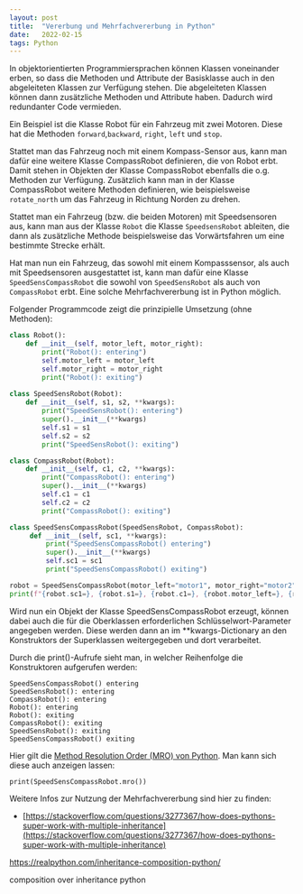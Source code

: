 ```yaml
---
layout: post
title:  "Vererbung und Mehrfachvererbung in Python"
date:   2022-02-15
tags: Python
---
```


In objektorientierten Programmiersprachen können Klassen voneinander erben, so dass die Methoden und Attribute der Basisklasse auch in den abgeleiteten Klassen zur Verfügung stehen. Die abgeleiteten Klassen können dann zusätzliche Methoden und Attribute haben. Dadurch wird redundanter Code vermieden.

Ein Beispiel ist die Klasse Robot für ein Fahrzeug mit zwei Motoren. Diese hat die Methoden `forward`,`backward`, `right`, `left` und `stop`.

Stattet man das Fahrzeug noch mit einem Kompass-Sensor aus, kann man dafür eine weitere Klasse CompassRobot definieren, die von Robot erbt. Damit stehen in Objekten der Klasse CompassRobot ebenfalls die o.g. Methoden zur Verfügung. Zusätzlich kann man in der Klasse CompassRobot weitere Methoden definieren, wie beispielsweise `rotate_north` um das Fahrzeug in Richtung Norden zu drehen.

Stattet man ein Fahrzeug (bzw. die beiden Motoren) mit Speedsensoren aus, kann man aus der Klasse `Robot` die Klasse `SpeedsensRobot` ableiten, die dann als zusätzliche Methode beispielsweise das Vorwärtsfahren um eine bestimmte Strecke erhält.

Hat man nun ein Fahrzeug, das sowohl mit einem Kompasssensor, als auch mit Speedsensoren ausgestattet ist, kann man dafür eine Klasse `SpeedSensCompassRobot` die sowohl von `SpeedSensRobot` als auch von `CompassRobot` erbt. Eine solche Mehrfachvererbung ist in Python möglich.

Folgender Programmcode zeigt die prinzipielle Umsetzung (ohne Methoden): 
```python
class Robot():
    def __init__(self, motor_left, motor_right):
        print("Robot(): entering")
        self.motor_left = motor_left
        self.motor_right = motor_right
        print("Robot(): exiting")
    
class SpeedSensRobot(Robot):
    def __init__(self, s1, s2, **kwargs):
        print("SpeedSensRobot(): entering")
        super().__init__(**kwargs)
        self.s1 = s1
        self.s2 = s2
        print("SpeedSensRobot(): exiting")

class CompassRobot(Robot):
    def __init__(self, c1, c2, **kwargs):
        print("CompassRobot(): entering")    
        super().__init__(**kwargs)
        self.c1 = c1
        self.c2 = c2
        print("CompassRobot(): exiting")          

class SpeedSensCompassRobot(SpeedSensRobot, CompassRobot):
     def __init__(self, sc1, **kwargs):
         print("SpeedSensCompassRobot() entering")
         super().__init__(**kwargs)
         self.sc1 = sc1
         print("SpeedSensCompassRobot() exiting")

robot = SpeedSensCompassRobot(motor_left="motor1", motor_right="motor2", s1="s1", s2="s2", c1="c1", c2="c2", sc1="sc1")
print(f"{robot.sc1=}, {robot.s1=}, {robot.c1=}, {robot.motor_left=}, {robot.motor_right=}")
```

Wird nun ein Objekt der Klasse SpeedSensCompassRobot erzeugt, können dabei auch die für die Oberklassen erforderlichen Schlüsselwort-Parameter angegeben werden. Diese werden dann an im **kwargs-Dictionary an den Konstruktors der Superklassen weitergegeben und dort verarbeitet.

Durch die print()-Aufrufe sieht man, in welcher Reihenfolge die Konstruktoren aufgerufen werden:
```
SpeedSensCompassRobot() entering
SpeedSensRobot(): entering
CompassRobot(): entering
Robot(): entering
Robot(): exiting
CompassRobot(): exiting
SpeedSensRobot(): exiting
SpeedSensCompassRobot() exiting
```
Hier gilt die [Method Resolution Order (MRO) von Python](https://www.python.org/download/releases/2.3/mro/). Man kann sich diese auch anzeigen lassen:
```
print(SpeedSensCompassRobot.mro())
```

Weitere Infos zur Nutzung der Mehrfachvererbung sind hier zu finden:
* [https://stackoverflow.com/questions/3277367/how-does-pythons-super-work-with-multiple-inheritance](https://stackoverflow.com/questions/3277367/how-does-pythons-super-work-with-multiple-inheritance)

https://realpython.com/inheritance-composition-python/

composition over inheritance python
